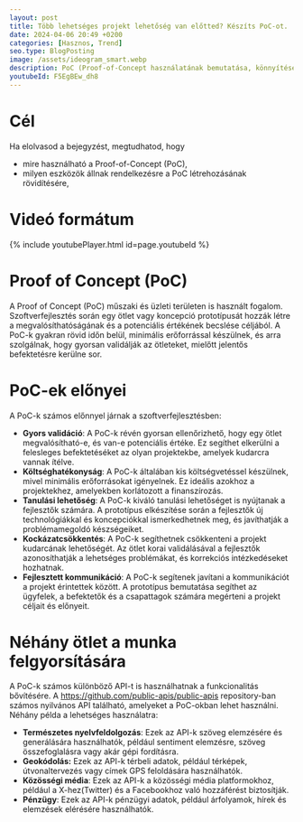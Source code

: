 ```yaml
---
layout: post
title: Több lehetséges projekt lehetőség van előtted? Készíts PoC-ot.
date: 2024-04-06 20:49 +0200
categories: [Hasznos, Trend]
seo.type: BlogPosting
image: /assets/ideogram_smart.webp
description: PoC (Proof-of-Concept használatának bemutatása, könnyítések.
youtubeId: F5EgBEw_dh8
---
```


# Cél
Ha elolvasod a bejegyzést, megtudhatod, hogy
* mire használható a Proof-of-Concept (PoC),
* milyen eszközök állnak rendelkezésre a PoC létrehozásának rövidítésére,

# Videó formátum
{% include youtubePlayer.html id=page.youtubeId %}

# Proof of Concept (PoC)

A Proof of Concept (PoC) műszaki és üzleti területen is használt fogalom. 
Szoftverfejlesztés során egy ötlet vagy koncepció prototípusát hozzák 
létre a megvalósíthatóságának és a potenciális értékének becslése céljából. 
A PoC-k gyakran rövid időn belül, minimális erőforrással készülnek, és arra szolgálnak, 
hogy gyorsan validálják az ötleteket, mielőtt jelentős befektetésre kerülne sor.

# PoC-ek előnyei

A PoC-k számos előnnyel járnak a szoftverfejlesztésben:

* **Gyors validáció**: 
 A PoC-k révén gyorsan ellenőrizhető, hogy egy ötlet megvalósítható-e, 
 és van-e potenciális értéke. Ez segíthet elkerülni a felesleges 
 befektetéséket az olyan projektekbe, amelyek kudarcra vannak ítélve.
* **Költséghatékonyság**: 
 A PoC-k általában kis költségvetéssel készülnek, 
 mivel minimális erőforrásokat igényelnek. Ez ideális azokhoz a projektekhez, 
 amelyekben korlátozott a finanszírozás.
* **Tanulási lehetőség**: 
 A PoC-k kiváló tanulási lehetőséget is nyújtanak 
 a fejlesztők számára. A prototípus elkészítése során a fejlesztők 
 új technológiákkal és koncepciókkal ismerkedhetnek meg, és javíthatják 
 a problémamegoldó készségeiket.
* **Kockázatcsökkentés**: 
A PoC-k segíthetnek csökkenteni a projekt kudarcának lehetőségét. 
Az ötlet korai validálásával a fejlesztők azonosíthatják a lehetséges 
problémákat, és korrekciós intézkedéseket hozhatnak.
* **Fejlesztett kommunikáció**: A PoC-k segítenek javítani a kommunikációt a projekt érintettek között. A prototípus bemutatása segíthet az ügyfelek, a befektetők és a csapattagok számára megérteni a projekt céljait és előnyeit.

# Néhány ötlet a munka felgyorsítására

A PoC-k számos különböző API-t is használhatnak a funkcionalitás 
bővítésére. A https://github.com/public-apis/public-apis repository-ban számos nyilvános 
API található, amelyeket a PoC-okban lehet használni. 
Néhány példa a lehetséges használatra:

* **Természetes nyelvfeldolgozás**: Ezek az API-k szöveg elemzésére 
és generálására használhatók, például sentiment elemzésre, 
szöveg összefoglalásra vagy akár gépi fordításra.
* **Geokódolás:** Ezek az API-k térbeli adatok, például térképek, 
útvonaltervezés vagy címek GPS feloldására használhatók.
* **Közösségi média**: Ezek az API-k a közösségi média platformokhoz,
például a X-hez(Twitter) és a Facebookhoz való hozzáférést biztosítják.
* **Pénzügy**: Ezek az API-k pénzügyi adatok, például árfolyamok, hírek és elemzések elérésére használhatók.
